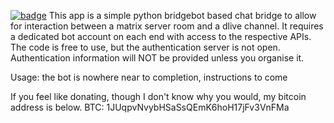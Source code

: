 [![badge](http://www.wtfpl.net/wp-content/uploads/2012/12/wtfpl-badge-2.png)](LICENSE.md)
This app is a simple python bridgebot based chat bridge to allow for interaction between a matrix server room and a dlive channel. 
It requires a dedicated bot account on each end with access to the respective APIs.
The code is free to use, but the authentication server is not open.
Authentication information will NOT be provided unless you organise it.

Usage:
the bot is nowhere near to completion, instructions to come

If you feel like donating, though I don't know why you would, my bitcoin address is below.
BTC: 1JUqpvNvybHSaSsQEmK6hoH17jFv3VnFMa
